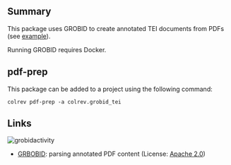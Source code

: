 ## Summary

This package uses GROBID to create annotated TEI documents from PDFs (see [example](https://github.com/CoLRev-Environment/colrev/blob/main/tests/data/WagnerLukyanenkoParEtAl2022.tei.xml)).

Running GROBID requires Docker.

## pdf-prep

This package can be added to a project using the following command:

```
colrev pdf-prep -a colrev.grobid_tei
```

## Links

![grobidactivity](https://img.shields.io/github/commit-activity/y/kermitt2/grobid?color=green&style=plastic)

- [GRBOBID](https://github.com/kermitt2/grobid): parsing annotated PDF content (License: [Apache 2.0](https://github.com/kermitt2/grobid/blob/master/LICENSE))
